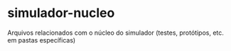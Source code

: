 # simulador-nucleo
Arquivos relacionados com o núcleo do simulador (testes, protótipos, etc. em pastas específicas)
